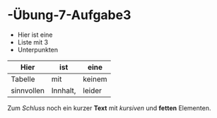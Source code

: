# -Übung-7-Aufgabe3

* Hier ist eine
* Liste mit 3
* Unterpunkten

Hier|ist|eine|
---|---|---
Tabelle|mit|keinem
sinnvollen|Innhalt,|leider

Zum *Schluss* noch ein kurzer **Text** mit *kursiven* und **fetten** Elementen.
